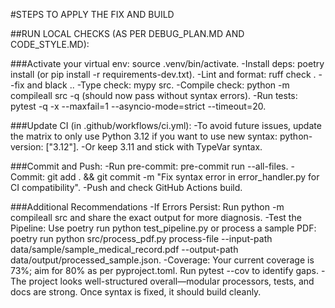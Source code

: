 #STEPS TO APPLY THE FIX AND BUILD

##RUN LOCAL CHECKS (AS PER DEBUG_PLAN.MD AND CODE_STYLE.MD):

###Activate your virtual env: source .venv/bin/activate.
-Install deps: poetry install (or pip install -r requirements-dev.txt).
-Lint and format: ruff check . --fix and black ..
-Type check: mypy src.
-Compile check: python -m compileall src -q (should now pass without syntax errors).
-Run tests: pytest -q -x --maxfail=1 --asyncio-mode=strict --timeout=20.

###Update CI (in .github/workflows/ci.yml):
-To avoid future issues, update the matrix to only use Python 3.12 if you want to use new syntax: python-version: ["3.12"].
-Or keep 3.11 and stick with TypeVar syntax.

###Commit and Push:
-Run pre-commit: pre-commit run --all-files.
-Commit: git add . && git commit -m "Fix syntax error in error_handler.py for CI compatibility".
-Push and check GitHub Actions build.

###Additional Recommendations
-If Errors Persist: Run python -m compileall src and share the exact output for more diagnosis.
-Test the Pipeline: Use poetry run python test_pipeline.py or process a sample PDF: poetry run python src/process_pdf.py process-file --input-path data/sample/sample_medical_record.pdf --output-path data/output/processed_sample.json.
-Coverage: Your current coverage is 73%; aim for 80% as per pyproject.toml. Run pytest --cov to identify gaps.
-The project looks well-structured overall—modular processors, tests, and docs are strong. Once syntax is fixed, it should build cleanly.